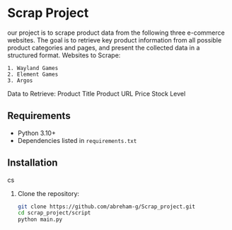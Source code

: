

# Scrap Project

our project is to scrape product data from the following three e-commerce websites. The goal is to retrieve key product information from all possible product categories and pages, and present the collected data in a structured format.
Websites to Scrape:

    1. Wayland Games
    2. Element Games
    3. Argos

Data to Retrieve:
Product Title
Product URL
Price
Stock Level


## Requirements

- Python 3.10+
- Dependencies listed in `requirements.txt`

## Installation
cs
1. Clone the repository:
   ```bash
   git clone https://github.com/abreham-g/Scrap_project.git
   cd scrap_project/script
   python main.py